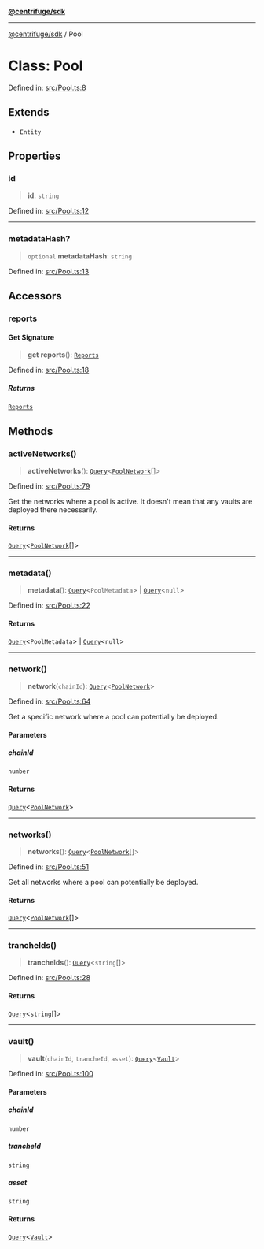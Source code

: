 [**@centrifuge/sdk**](../README.md)

***

[@centrifuge/sdk](../README.md) / Pool

# Class: Pool

Defined in: [src/Pool.ts:8](https://github.com/centrifuge/centrifuge-sdk/blob/35076f925246b8dbb28e12a5beeb6327f126023f/src/Pool.ts#L8)

## Extends

- `Entity`

## Properties

### id

> **id**: `string`

Defined in: [src/Pool.ts:12](https://github.com/centrifuge/centrifuge-sdk/blob/35076f925246b8dbb28e12a5beeb6327f126023f/src/Pool.ts#L12)

***

### metadataHash?

> `optional` **metadataHash**: `string`

Defined in: [src/Pool.ts:13](https://github.com/centrifuge/centrifuge-sdk/blob/35076f925246b8dbb28e12a5beeb6327f126023f/src/Pool.ts#L13)

## Accessors

### reports

#### Get Signature

> **get** **reports**(): [`Reports`](Reports.md)

Defined in: [src/Pool.ts:18](https://github.com/centrifuge/centrifuge-sdk/blob/35076f925246b8dbb28e12a5beeb6327f126023f/src/Pool.ts#L18)

##### Returns

[`Reports`](Reports.md)

## Methods

### activeNetworks()

> **activeNetworks**(): [`Query`](../type-aliases/Query.md)\<[`PoolNetwork`](PoolNetwork.md)[]\>

Defined in: [src/Pool.ts:79](https://github.com/centrifuge/centrifuge-sdk/blob/35076f925246b8dbb28e12a5beeb6327f126023f/src/Pool.ts#L79)

Get the networks where a pool is active. It doesn't mean that any vaults are deployed there necessarily.

#### Returns

[`Query`](../type-aliases/Query.md)\<[`PoolNetwork`](PoolNetwork.md)[]\>

***

### metadata()

> **metadata**(): [`Query`](../type-aliases/Query.md)\<`PoolMetadata`\> \| [`Query`](../type-aliases/Query.md)\<`null`\>

Defined in: [src/Pool.ts:22](https://github.com/centrifuge/centrifuge-sdk/blob/35076f925246b8dbb28e12a5beeb6327f126023f/src/Pool.ts#L22)

#### Returns

[`Query`](../type-aliases/Query.md)\<`PoolMetadata`\> \| [`Query`](../type-aliases/Query.md)\<`null`\>

***

### network()

> **network**(`chainId`): [`Query`](../type-aliases/Query.md)\<[`PoolNetwork`](PoolNetwork.md)\>

Defined in: [src/Pool.ts:64](https://github.com/centrifuge/centrifuge-sdk/blob/35076f925246b8dbb28e12a5beeb6327f126023f/src/Pool.ts#L64)

Get a specific network where a pool can potentially be deployed.

#### Parameters

##### chainId

`number`

#### Returns

[`Query`](../type-aliases/Query.md)\<[`PoolNetwork`](PoolNetwork.md)\>

***

### networks()

> **networks**(): [`Query`](../type-aliases/Query.md)\<[`PoolNetwork`](PoolNetwork.md)[]\>

Defined in: [src/Pool.ts:51](https://github.com/centrifuge/centrifuge-sdk/blob/35076f925246b8dbb28e12a5beeb6327f126023f/src/Pool.ts#L51)

Get all networks where a pool can potentially be deployed.

#### Returns

[`Query`](../type-aliases/Query.md)\<[`PoolNetwork`](PoolNetwork.md)[]\>

***

### trancheIds()

> **trancheIds**(): [`Query`](../type-aliases/Query.md)\<`string`[]\>

Defined in: [src/Pool.ts:28](https://github.com/centrifuge/centrifuge-sdk/blob/35076f925246b8dbb28e12a5beeb6327f126023f/src/Pool.ts#L28)

#### Returns

[`Query`](../type-aliases/Query.md)\<`string`[]\>

***

### vault()

> **vault**(`chainId`, `trancheId`, `asset`): [`Query`](../type-aliases/Query.md)\<[`Vault`](Vault.md)\>

Defined in: [src/Pool.ts:100](https://github.com/centrifuge/centrifuge-sdk/blob/35076f925246b8dbb28e12a5beeb6327f126023f/src/Pool.ts#L100)

#### Parameters

##### chainId

`number`

##### trancheId

`string`

##### asset

`string`

#### Returns

[`Query`](../type-aliases/Query.md)\<[`Vault`](Vault.md)\>
